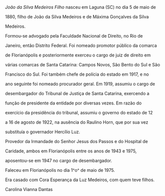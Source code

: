 

*João da Silva Medeiros Filho* nasceu em Laguna (SC) no dia 5 de maio de

1880, filho de João da Silva Medeiros e de Máxima Gonçalves da Silva

Medeiros.



Formou-se advogado pela Faculdade Nacional de Direito, no Rio de

Janeiro, então Distrito Federal. Foi nomeado promotor público da comarca

de Florianópolis e posteriormente exerceu o cargo de juiz de direito em

várias comarcas de Santa Catarina: Campos Novos, São Bento do Sul e São

Francisco do Sul. Foi também chefe de polícia do estado em 1917, e no

ano seguinte foi nomeado procurador geral. Em 1919, assumiu o cargo de

desembargador do Tribunal de Justiça de Santa Catarina, exercendo a

função de presidente da entidade por diversas vezes. Em razão do

exercício da presidência do tribunal, assumiu o governo do estado de 12

a 16 de agosto de 1922, na ausência do Raulino Horn, que por sua vez

substituía o governador Hercílio Luz.



Provedor da Irmandade do Senhor Jesus dos Passos e do Hospital de

Caridade, ambos em Florianópolis entre os anos de 1943 e 1975,

aposentou-se em 1947 no cargo de desembargador.



Faleceu em Florianópolis no dia 1^o^ de maio de 1975.



Era casado com Cora Esperança da Luz Medeiros, com quem teve filhos.



Carolina Vianna Dantas



